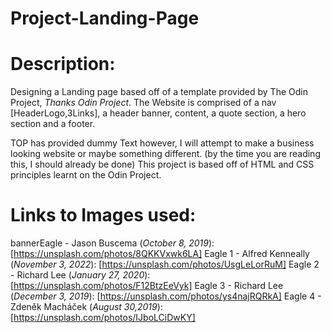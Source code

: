 # Project-Landing-Page

# Description:
Designing a Landing page based off of a template provided by The Odin Project, _Thanks Odin Project_. 
The Website is comprised of a nav [HeaderLogo,3Links], a header banner, content, a quote section, a hero section and a footer.

TOP has provided dummy Text however, I will attempt to make a business looking website or maybe something different. (by the time you are reading this, I should already be done)
This project is based off of HTML and CSS principles learnt on the Odin Project.

# Links to Images used:

bannerEagle - Jason Buscema (_October 8, 2019_): [https://unsplash.com/photos/8QKKVxwk6LA]
Eagle 1 - Alfred Kenneally (_November 3, 2022_): [https://unsplash.com/photos/UsgLeLorRuM]
Eagle 2 - Richard Lee (_January 27, 2020_): [https://unsplash.com/photos/F12BtzEeVyk]
Eagle 3 - Richard Lee (_December 3, 2019_): [https://unsplash.com/photos/ys4najRQRkA]
Eagle 4 - Zdeněk Macháček (_August 30,2019_): [https://unsplash.com/photos/IJboLCiDwKY]
